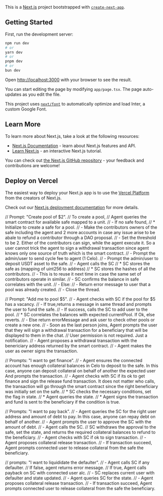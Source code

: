 This is a [Next.js](https://nextjs.org/) project bootstrapped with [`create-next-app`](https://github.com/vercel/next.js/tree/canary/packages/create-next-app).

## Getting Started

First, run the development server:

```bash
npm run dev
# or
yarn dev
# or
pnpm dev
# or
bun dev
```

Open [http://localhost:3000](http://localhost:3000) with your browser to see the result.

You can start editing the page by modifying `app/page.tsx`. The page auto-updates as you edit the file.

This project uses [`next/font`](https://nextjs.org/docs/basic-features/font-optimization) to automatically optimize and load Inter, a custom Google Font.

## Learn More

To learn more about Next.js, take a look at the following resources:

- [Next.js Documentation](https://nextjs.org/docs) - learn about Next.js features and API.
- [Learn Next.js](https://nextjs.org/learn) - an interactive Next.js tutorial.

You can check out [the Next.js GitHub repository](https://github.com/vercel/next.js/) - your feedback and contributions are welcome!

## Deploy on Vercel

The easiest way to deploy your Next.js app is to use the [Vercel Platform](https://vercel.com/new?utm_medium=default-template&filter=next.js&utm_source=create-next-app&utm_campaign=create-next-app-readme) from the creators of Next.js.

Check out our [Next.js deployment documentation](https://nextjs.org/docs/deployment) for more details.

<!-- Pay4Me coming soon... -->
<!-- "viem": "2.10.5", -->
<!-- PxCCxYGyRZmogFNMD4byaq5z-OYeLEL8   apikey
a5e40120-e164-4ea0-af53-25bb3a2b4b38 gaspolicy Id -->
<!-- https://crossfi-testnet.g.alchemy.com/v2/gy921BCbc7DSi3AEkGezAXkNB5RgpTbL -->
<!-- https://crossfi-mainnet.g.alchemy.com/v2/gy921BCbc7DSi3AEkGezAXkNB5RgpTbL -->

<!-- websocket -->
<!-- wss://crossfi-mainnet.g.alchemy.com/v2/gy921BCbc7DSi3AEkGezAXkNB5RgpTbL -->
<!-- wss://crossfi-testnet.g.alchemy.com/v2/gy921BCbc7DSi3AEkGezAXkNB5RgpTbL -->

<!-- Creating a pool costs around 0.0528 Celo eq to $0.03 on Celo blockchain -->

<!-- yarn add brahma-console-kit -->




// Prompt: "Create pool of $2".
//   To create a pool, 
//     Agent queries the smart contract for available safe mapped to a unit.
//     - If no safe found, 
//       * Initialize to create a safe for a pool.
//         - Make the contributors owners of the safe including the agent and 2 more accounts in case any issue arise to be abale to refund a contributor through a DAO proposal.
//         - Set the threshold to be 2. Either of the contributors can sign, while the agent execute it. So a user cannot trick the agent to sign a withdrawal transaction since agent knows only one source of truth which is the smart contract.
//         - Prompt the admin/user to send cycle fee to agent (1 Celo).
//         - Prompt the admin/user to deposit USDT asset to the safe.
//         - Agent calls the SC 
//             * SC stores the safe as (mapping of uint256 to address)
//             * SC stores the hashes of all the contributors.
//                - This is to reuse it next time in case the same set of contributors operate in similar.
//                - SC confirms the balance in safe correlates with the unit. 
//     - Else:
//       - Return error message to user that a pool was already created.
//       - Close the thread.

// Prompt: "Add me to pool $5".
//   - Agent checks with SC if the pool for $5 has a vacancy.
//     - If true,returns a message in same thread and prompts the user to fund the safe.
//       - If success, calls the SC to add user to the pool.
//         * SC correlates the balances with expected currentPool. If Ok, else reverts.
//     - Else return errorMessage and ask user to check other pools or create a new one.
//     - Soon as the last person joins, Agent prompts the user that they will sign a withdrawal transaction for a beneficiary that will be displayed to them in the chat.
//       User permission is not required. Just a notification.
//     - Agent proposes a withdrawal transaction with the benericiary address returned by the smart contract.
//     - Agent makes the user as owner signs the transaction.

// Prompts: "I want to get finance".
//   - Agent ensures the connected account has enough collateral balances in Celo to deposit to the safe. In this case, anyone can deposit collateral on behalf of another the expected user And prompts the transaction.
//   - Agent checks with SC if its ok to get finance and sign the release fund transaction. It does not matter who calls, the transaction will go through the smart contract since the right beneficiary was initially set on the safe.
//     * SC checks the necessary conditions, set the flag in state.
//     * Agent queries the state.
//     * Agent signs the transaction and fund is sent to the beneficiary if the condition is true.

// Prompts: "I want to pay back".
//   - Agent queries the SC for the right user address and amount of debt to pay. In this case, anyone can repay debt on behalf of another.
//   - Agent prompts the user to approve the SC with the amount of debt.
//   - Agent calls the SC.
//     SC withdraws the approval to the safe, set the state, and returns the required collateral balances to refund to the beneficiary.
//   - Agent checks with SC if ok to sign transaction.
//   - Agent proposes collateral release transaction.
//   - If transaction succeed, Agent prompts connected user to release collateral from the safe the beneficiary.

// prompts: "I want to liquididate the defaulter".
//   - Agent calls SC if any defaulter.
//     If false, agent returns error message.
//     If true, Agent calls payback on SC with connected user alc.
//      - SC replaces current user with defaulter and state updated.
//      - Agent queries SC for the state.
//      - Agent proposes collateral release transaction.
//      - If transaction succeed, Agent prompts connected user to release collateral from the safe the beneficiary.



